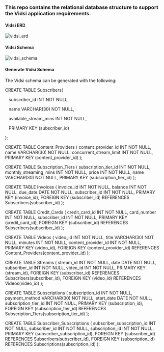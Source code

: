 ### This repo contains the relational database structure to support the Vidsi application requirements.

#### Vidsi ERD
![vidsi_erd](https://user-images.githubusercontent.com/22860105/31319513-2175686e-ac2a-11e7-9d0e-10e592b46978.png)

#### Vidsi Schema
![vidsi_schema](https://user-images.githubusercontent.com/22860105/31319514-23358cf6-ac2a-11e7-955a-608d5accd4c2.png)


#### Generate Vidsi Schema
The Vidsi schema can be generated with the following:

CREATE TABLE Subscribers(

  &nbsp;&nbsp; subscriber_id INT NOT NULL,
  
  &nbsp;&nbsp; name VARCHAR(30) NOT NULL,
  
  &nbsp;&nbsp; available_stream_mins INT NOT NULL,
  
  &nbsp;&nbsp; PRIMARY KEY (subscriber_id)
  
);

CREATE TABLE Content_Providers
(
  content_provider_id INT NOT NULL,
  name VARCHAR(30) NOT NULL,
  concurrent_stream_limit INT NOT NULL,
  PRIMARY KEY (content_provider_id)
);

CREATE TABLE Subscription_Tiers
(
  subscription_tier_id INT NOT NULL,
  monthly_streaming_mins INT NOT NULL,
  price INT NOT NULL,
  name VARCHAR(30) NOT NULL,
  PRIMARY KEY (subscription_tier_id)
);

CREATE TABLE Invoices
(
  invoice_id INT NOT NULL,
  balance INT NOT NULL,
  due_date DATE NOT NULL,
  subscriber_id INT NOT NULL,
  PRIMARY KEY (invoice_id),
  FOREIGN KEY (subscriber_id) REFERENCES Subscribers(subscriber_id)
);

CREATE TABLE Credit_Cards
(
  credit_card_id INT NOT NULL,
  card_number INT NOT NULL,
  subscriber_id INT NOT NULL,
  PRIMARY KEY (credit_card_id),
  FOREIGN KEY (subscriber_id) REFERENCES Subscribers(subscriber_id)
);

CREATE TABLE Videos
(
  video_id INT NOT NULL,
  title VARCHAR(30) NOT NULL,
  minutes INT NOT NULL,
  content_provider_id INT NOT NULL,
  PRIMARY KEY (video_id),
  FOREIGN KEY (content_provider_id) REFERENCES Content_Providers(content_provider_id)
);

CREATE TABLE Streams
(
  stream_id INT NOT NULL,
  date DATE NOT NULL,
  subscriber_id INT NOT NULL,
  video_id INT NOT NULL,
  PRIMARY KEY (stream_id),
  FOREIGN KEY (subscriber_id) REFERENCES Subscribers(subscriber_id),
  FOREIGN KEY (video_id) REFERENCES Videos(video_id)
);

CREATE TABLE Subscriptions
(
  subscription_id INT NOT NULL,
  payment_method VARCHAR(30) NOT NULL,
  start_date DATE NOT NULL,
  subscription_tier_id INT NOT NULL,
  PRIMARY KEY (subscription_id),
  FOREIGN KEY (subscription_tier_id) REFERENCES Subscription_Tiers(subscription_tier_id)
);

CREATE TABLE Subscriber_Subscriptions
(
  subscriber_subscription_id INT NOT NULL,
  subscriber_id INT NOT NULL,
  subscription_id INT NOT NULL,
  PRIMARY KEY (subscriber_subscription_id),
  FOREIGN KEY (subscriber_id) REFERENCES Subscribers(subscriber_id),
  FOREIGN KEY (subscription_id) REFERENCES Subscriptions(subscription_id)
);

